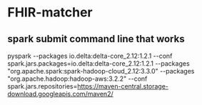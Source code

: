 # FHIR-matcher


## spark submit command line that works
pyspark --packages io.delta:delta-core_2.12:1.2.1 --conf spark.jars.packages=io.delta:delta-core_2.12:1.2.1 --packages "org.apache.spark:spark-hadoop-cloud_2.12:3.3.0" --packages "org.apache.hadoop:hadoop-aws:3.2.2" --conf spark.jars.repositories=https://maven-central.storage-download.googleapis.com/maven2/
